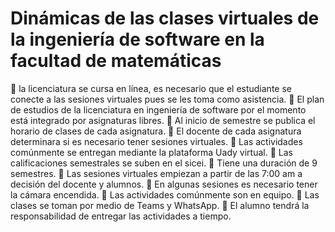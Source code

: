 # Dinámicas de las clases virtuales de la ingeniería de software en la  facultad de matemáticas


	la licenciatura se cursa en línea, es necesario que el estudiante se conecte a las sesiones virtuales pues se les toma como asistencia.
	El plan de estudios de la licenciatura en ingeniería de software por el momento está integrado por asignaturas libres.
	Al inicio de semestre se publica el horario de clases de cada asignatura.
	El docente de cada asignatura determinara si es necesario tener sesiones virtuales. 
	Las actividades comúnmente se entregan mediante la plataforma Uady virtual. 
	Las calificaciones semestrales se suben en el sicei.
	Tiene una duración de 9 semestres. 
	Las sesiones virtuales empiezan a partir de las 7:00 am a decisión del docente y alumnos.
	En algunas sesiones es necesario tener la cámara encendida.
	Las actividades comúnmente son en equipo.
	Las clases se toman por medio de Teams y WhatsApp. 
	El alumno tendrá la responsabilidad de entregar las actividades a tiempo.

